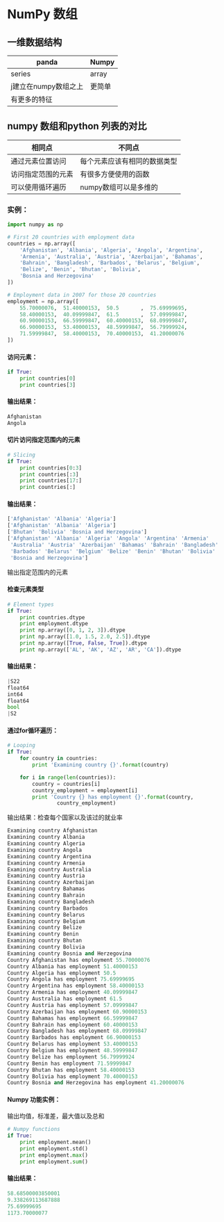 # NumPy 数组

## 一维数据结构

| panda                | Numpy  |
| -------------------- | ------ |
| series               | array  |
| j建立在numpy数组之上 | 更简单 |
| 有更多的特征         |        |

## numpy 数组和python 列表的对比

| 相同点             | 不同点                       |
| ------------------ | ---------------------------- |
| 通过元素位置访问   | 每个元素应该有相同的数据类型 |
| 访问指定范围的元素 | 有很多方便使用的函数         |
| 可以使用循环遍历   | numpy数组可以是多维的        |

### 实例：

```python
import numpy as np

# First 20 countries with employment data
countries = np.array([
    'Afghanistan', 'Albania', 'Algeria', 'Angola', 'Argentina',
    'Armenia', 'Australia', 'Austria', 'Azerbaijan', 'Bahamas',
    'Bahrain', 'Bangladesh', 'Barbados', 'Belarus', 'Belgium',
    'Belize', 'Benin', 'Bhutan', 'Bolivia',
    'Bosnia and Herzegovina'
])

# Employment data in 2007 for those 20 countries
employment = np.array([
    55.70000076,  51.40000153,  50.5       ,  75.69999695,
    58.40000153,  40.09999847,  61.5       ,  57.09999847,
    60.90000153,  66.59999847,  60.40000153,  68.09999847,
    66.90000153,  53.40000153,  48.59999847,  56.79999924,
    71.59999847,  58.40000153,  70.40000153,  41.20000076
])
```

#### 访问元素：

```python
if True:
    print countries[0]
    print countries[3]
```

#### 输出结果：

```python
Afghanistan
Angola
```

#### 切片访问指定范围内的元素

```python
# Slicing
if True:
    print countries[0:3]
    print countries[:3]
    print countries[17:]
    print countries[:]
```

#### 输出结果：

```python
['Afghanistan' 'Albania' 'Algeria']
['Afghanistan' 'Albania' 'Algeria']
['Bhutan' 'Bolivia' 'Bosnia and Herzegovina']
['Afghanistan' 'Albania' 'Algeria' 'Angola' 'Argentina' 'Armenia'
 'Australia' 'Austria' 'Azerbaijan' 'Bahamas' 'Bahrain' 'Bangladesh'
 'Barbados' 'Belarus' 'Belgium' 'Belize' 'Benin' 'Bhutan' 'Bolivia'
 'Bosnia and Herzegovina']
```

输出指定范围内的元素



#### 检查元素类型

```python
# Element types
if True:
    print countries.dtype
    print employment.dtype
    print np.array([0, 1, 2, 3]).dtype
    print np.array([1.0, 1.5, 2.0, 2.5]).dtype
    print np.array([True, False, True]).dtype
    print np.array(['AL', 'AK', 'AZ', 'AR', 'CA']).dtype
```



#### 输出结果：

```python
|S22
float64
int64
float64
bool
|S2
```



#### 通过for循环遍历：

```python
# Looping
if True:
    for country in countries:
        print 'Examining country {}'.format(country)

    for i in range(len(countries)):
        country = countries[i]
        country_employment = employment[i]
        print 'Country {} has employment {}'.format(country,
                country_employment)

```

输出结果：检查每个国家以及该过的就业率

```python
Examining country Afghanistan
Examining country Albania
Examining country Algeria
Examining country Angola
Examining country Argentina
Examining country Armenia
Examining country Australia
Examining country Austria
Examining country Azerbaijan
Examining country Bahamas
Examining country Bahrain
Examining country Bangladesh
Examining country Barbados
Examining country Belarus
Examining country Belgium
Examining country Belize
Examining country Benin
Examining country Bhutan
Examining country Bolivia
Examining country Bosnia and Herzegovina
Country Afghanistan has employment 55.70000076
Country Albania has employment 51.40000153
Country Algeria has employment 50.5
Country Angola has employment 75.69999695
Country Argentina has employment 58.40000153
Country Armenia has employment 40.09999847
Country Australia has employment 61.5
Country Austria has employment 57.09999847
Country Azerbaijan has employment 60.90000153
Country Bahamas has employment 66.59999847
Country Bahrain has employment 60.40000153
Country Bangladesh has employment 68.09999847
Country Barbados has employment 66.90000153
Country Belarus has employment 53.40000153
Country Belgium has employment 48.59999847
Country Belize has employment 56.79999924
Country Benin has employment 71.59999847
Country Bhutan has employment 58.40000153
Country Bolivia has employment 70.40000153
Country Bosnia and Herzegovina has employment 41.20000076
```



#### Numpy 功能实例：

输出均值，标准差，最大值以及总和

```python
# Numpy functions
if True:
    print employment.mean()
    print employment.std()
    print employment.max()
    print employment.sum()
```

#### 输出结果：

```python
58.68500003850001
9.338269113687888
75.69999695
1173.70000077
```

